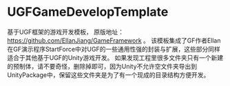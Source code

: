 # UGFGameDevelopTemplate
基于UGF框架的游戏开发模板，
原版地址：https://github.com/EllanJiang/GameFramework 。
该模板集成了GF作者Ellan在GF演示程序StartForce中对UGF的一些通用性强的封装与扩展，这些部分同样适合于其他基于UGF的Unity游戏开发。
如果发现工程里很多文件夹只有一个新建的预制体，请不要奇怪，删除掉即可，因为Unity不允许空文件夹导出到UnityPackage中，保留这些文件夹是为了有一个现成的目录结构方便开发。
